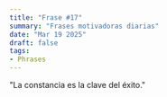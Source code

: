 ```yaml
---
title: "Frase #17"
summary: "Frases motivadoras diarias"
date: "Mar 19 2025"
draft: false
tags:
- Phrases
---
```


"La constancia es la clave del éxito."
